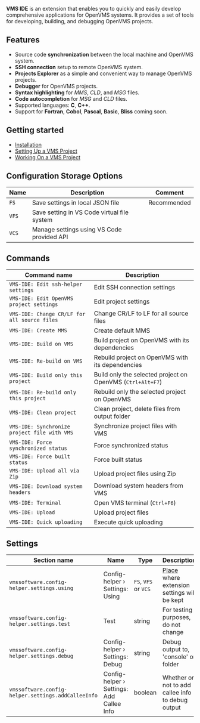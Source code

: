 **VMS IDE** is an extension that enables you to quickly and easily develop comprehensive applications for OpenVMS systems. It provides a set of tools for developing, building, and debugging OpenVMS projects.

## Features

* Source code **synchronization** between the local machine and OpenVMS system.
* **SSH connection** setup to remote OpenVMS system.
* **Projects Explorer** as a simple and convenient way to manage OpenVMS projects.
* **Debugger** for OpenVMS projects.
* **Syntax highlighting** for *MMS*, *CLD*, and *MSG* files.
* **Code autocompletion** for *MSG* and *CLD* files.
* Supported languages: **C**, **C++**.
* Support for **Fortran**, **Cobol**, **Pascal**, **Basic**, **Bliss** coming soon.

## Getting started

* [Installation](https://www.vmssoftwaretraining.com/wiki/VMS_IDE_Installation)
* [Setting Up a VMS Project](https://www.vmssoftwaretraining.com/wiki/VMS_IDE_Project_Configuration)
* [Working On a VMS Project](https://www.vmssoftwaretraining.com/wiki/VMS_IDE_Developing)

## Configuration Storage Options

| Name | Description | Comment |
| --- | --- | --- |
| `FS` | Save settings in local JSON file | Recommended |
| `VFS` | Save setting in VS Code virtual file system | |
| `VCS` | Manage settings using VS Code provided API | |

## Commands

| Command name | Description |
| --- | --- |
| `VMS-IDE: Edit ssh-helper settings` | Edit SSH connection settings |
| `VMS-IDE: Edit OpenVMS project settings` | Edit project settings |
| `VMS-IDE: Change CR/LF for all source files` | Change CR/LF to LF for all source files |
| `VMS-IDE: Create MMS` | Create default MMS |
| `VMS-IDE: Build on VMS` | Build project on OpenVMS with its dependencies |
| `VMS-IDE: Re-build on VMS` | Rebuild project on OpenVMS with its dependencies |
| `VMS-IDE: Build only this project` | Build only the selected project on OpenVMS (`Ctrl+Alt+F7`)|
| `VMS-IDE: Re-build only this project` | Rebuild only the selected project on OpenVMS |
| `VMS-IDE: Clean project` | Clean project, delete files from output folder |
| `VMS-IDE: Synchronize project file with VMS` | Synchronize project files with VMS |
| `VMS-IDE: Force synchronized status` | Force synchronized status |
| `VMS-IDE: Force built status` | Force built status |
| `VMS-IDE: Upload all via Zip` | Upload project files using Zip |
| `VMS-IDE: Download system headers` | Download system headers from VMS |
| `VMS-IDE: Terminal` | Open VMS terminal (`Ctrl+F6`)|
| `VMS-IDE: Upload` | Upload project files |
| `VMS-IDE: Quick uploading` | Execute quick uploading |

## Settings

| Section name | Name | Type | Description |
| --- | --- | --- | --- |
| `vmssoftware.config-helper.settings.using` | Config-helper › Settings: Using	| `FS`, `VFS` or `VCS` | [Place](#configuration-storage-options) where extension settings will be kept |
| `vmssoftware.config-helper.settings.test` | Test | string | For testing purposes, do not change |
| `vmssoftware.config-helper.settings.debug` | Config-helper › Settings: Debug | string |  Debug output to, 'console' or folder |
| `vmssoftware.config-helper.settings.addCalleeInfo` | Config-helper › Settings: Add Callee Info| boolean | Whether or not to add callee info to debug output |

